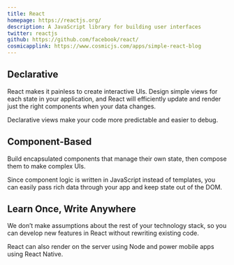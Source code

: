 ```yaml
---
title: React
homepage: https://reactjs.org/
description: A JavaScript library for building user interfaces
twitter: reactjs
github: https://github.com/facebook/react/
cosmicapplink: https://www.cosmicjs.com/apps/simple-react-blog
---
```


## Declarative
React makes it painless to create interactive UIs. Design simple views for each state in your application, and React will efficiently update and render just the right components when your data changes.

Declarative views make your code more predictable and easier to debug.

## Component-Based
Build encapsulated components that manage their own state, then compose them to make complex UIs.

Since component logic is written in JavaScript instead of templates, you can easily pass rich data through your app and keep state out of the DOM.

## Learn Once, Write Anywhere
We don’t make assumptions about the rest of your technology stack, so you can develop new features in React without rewriting existing code.

React can also render on the server using Node and power mobile apps using React Native.